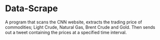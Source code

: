 # Data-Scrape
A program that scans the CNN website, extracts the trading price of commodities; Light Crude, Natural Gas, Brent Crude and Gold. Then sends out a tweet containing the prices at a specified time interval.
